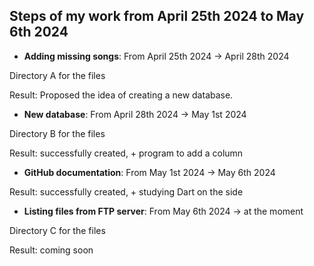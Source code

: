 ## Steps of my work from April 25th 2024 to May 6th 2024 ##

- **Adding missing songs**: From April 25th 2024 -> April 28th 2024

Directory A for the files

Result: Proposed the idea of creating a new database.

- **New database**: From April 28th 2024 -> May 1st 2024

Directory B for the files

Result: successfully created, + program to add a column

- **GitHub documentation**: From May 1st 2024 -> May 6th 2024

 Result: successfully created, + studying Dart on the side

 - **Listing files from FTP server**: From May 6th 2024 -> at the moment

Directory C for the files

 Result: coming soon
